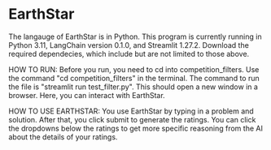 # EarthStar
The langauge of EarthStar is in Python. 
This program is currently running in Python 3.11, LangChain version 0.1.0, and Streamlit 1.27.2.
Download the required dependecies, which include but are not limited to those above.

HOW TO RUN:
Before you run, you need to cd into competition_filters. Use the command "cd competition_filters" in the terminal. The command to run the file is "streamlit run test_filter.py". This should open a new window in a browser. Here, you can interact with EarthStar.

HOW TO USE EARTHSTAR:
You use EarthStar by typing in a problem and solution. After that, you click submit to generate the ratings. You can click the dropdowns below the ratings to get more specific
reasoning from the AI about the details of your ratings.
